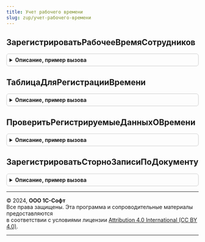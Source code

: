 ```yaml
---
title: Учет рабочего времени
slug: zup/учет-рабочего-времени
---
```



## ЗарегистрироватьРабочееВремяСотрудников
<details style="margin: 1em 0; padding: 0.5em; border: 1px solid #ccc; border-radius: 6px;">

<summary style="font-weight: bold; cursor: pointer;">Описание, пример вызова</summary>

```bsl

// Регистрирует рабочее время в переданной коллекции движений.
//
// 	Параметры:
//		Движения - коллекция движений, обязательно содержащая набор записей
//				   регистра накопления ДанныеОперативногоУчетаРабочегоВремениСотрудников.
//		ДанныеОВремени - таблица значений с колонками.
//			Дата  - конкретная дата на которую регистрируется время или любая
//					(например, первое число) дата месяца в том случае, если
//					регистрируются данные в целом за месяц (ВЦеломЗаПериод - истина).
//			Сотрудник
//			ВидВремени (не обязательно) - если колонки нет, то считается, что это - Явка.
//			Дней (не обязательно) - требуется только если ВЦеломЗаПериод - истина.
//			Часов (не обязательно)
//			План (не обязательно) - булево, признак того, что регистрируется плановое время
//									если колонки нет, то считается, что регистрируется
//									фактическое время.
//			Внутрисменное (не обязательно) - булево, признак того, что регистрируется
//											 внутрисменное время. Если колонки нет, то
//											 считается, что регистрируется целосменное время.
//			ВЦеломЗаПериод (не обязательно) - булево, признак того, что регистрируется время в
//							 				  целом за месяц. Если колонки нет, то регистрируются
//											  данные на переданную дату. Если ВЦеломЗаПериод
//											  не передано или Ложь, то колонка Дней не может быть больше 1.
//		ПериодРегистрации - месяц в котором регистрируются данные, если не указан то считается что данные
//							регистрируются в том же месяце за который вводятся.
//    	Записывать - Булево - Если Истина, то наборы будут записаны сразу.
//					          Если Ложь - наборам будет установлен признак Записывать = Истина.
//                            По умолчанию Ложь.
//
// Например,
// - Если переданы только колонки Дата и Сотрудник, то это значит, что
//   переданные даты - целые, полностью отработанные, рабочие дни.
// - Если переданы колонки Дата, Сотрудник, Дней и ВЦеломЗаПериод заполнена как Истина, то это
//   значит, что передано количество полностью отработанных дней в том месяце, который
//	 соответствует переданной дате.
Процедура ЗарегистрироватьРабочееВремяСотрудников(Движения, ДанныеОВремени, ПериодРегистрации = '00010101', Записывать = Ложь) Экспорт
```

Пример вызова
```bsl
УчетРабочегоВремени.ЗарегистрироватьРабочееВремяСотрудников(Движения, ДанныеОВремени, ПериодРегистрации, Записывать);
```
</details>

## ТаблицаДляРегистрацииВремени
<details style="margin: 1em 0; padding: 0.5em; border: 1px solid #ccc; border-radius: 6px;">

<summary style="font-weight: bold; cursor: pointer;">Описание, пример вызова</summary>

```bsl

// Возвращает пустую таблицы, необходимой для метода ЗарегистрироватьРабочееВремяСотрудников структуры.
//
// Возвращаемое значение
//	Таблица значений с полями:
// 		Дата
//		Сотрудник
//	    ВидВремени
//		ВидВремениВытесняемый
//		Дней
//		Часов
//		План
//		Внутрисменное
//		ВЦеломЗаПериод
Функция ТаблицаДляРегистрацииВремени() Экспорт
```

Пример вызова
```bsl
Результат = УчетРабочегоВремени.ТаблицаДляРегистрацииВремени() 
```
</details>

## ПроверитьРегистрируемыеДанныхОВремени
<details style="margin: 1em 0; padding: 0.5em; border: 1px solid #ccc; border-radius: 6px;">

<summary style="font-weight: bold; cursor: pointer;">Описание, пример вызова</summary>

```bsl

// Проверяет регистрируемые данные о фактическом времени времени.
//  Данный метод должен вызваться в обработчике ОбработкаПроверкиЗаполнения
//  документа-регистратора данных о времени.
//
// 	Параметры:
//		Регистратор - ссылка на документ регистратор.
//		ДанныеОВремени - таблица значений с колонками.
//			Дата  - конкретная дата на которую регистрируется время или любая
//					(например, первое число) дата месяца в том случае, если
//					регистрируются данные в целом за месяц (ВЦеломЗаПериод - истина).
//			Сотрудник
//			ВидВремени (не обязательно) - если колонки нет, то считается, что это - Явка.
//			Дней (не обязательно) - если не задано, то считается что на каждую дату регистрируется по одному дню.
//			Часов (не обязательно)
//			ВЦеломЗаПериод -  (не обязательный, по умолчанию ложь).
//		Отказ - булево, признак наличия ошибок.
//		ВыводитьОшибкиПользователю - булево, необязательный. Признак необходимости выводить ошибки в виде сообщений
//		                             пользователю.
//		ПериодРегистрации - необязательный. Период регистрации данных о времени.
//
//	Возвращаемое значение:
//		Массив структур с полями:
//			Сотрудник - сотрудник, по которому регистрируется время.
//			Дата - дата, за которую введено некорректное значение.
//			ВидВремени - не корректно введенный вид времени (может быть пустым).
//			Документ - ссылка на документ, записи которого противоречат вводимым данным (может быть пустым).
//			ТекстОшибки - текст ошибки.
//
Функция ПроверитьРегистрируемыеДанныхОВремени(Регистратор, ДанныеОВремени, Отказ = Ложь, ВыводитьОшибкиПользователю = Ложь, ПериодРегистрации = Неопределено) Экспорт
```

Пример вызова
```bsl
Результат = УчетРабочегоВремени.ПроверитьРегистрируемыеДанныхОВремени(Регистратор, ДанныеОВремени, Отказ, ВыводитьОшибкиПользователю, ПериодРегистрации);
```
</details>

## ЗарегистрироватьСторноЗаписиПоДокументу
<details style="margin: 1em 0; padding: 0.5em; border: 1px solid #ccc; border-radius: 6px;">

<summary style="font-weight: bold; cursor: pointer;">Описание, пример вызова</summary>

```bsl

// Регистрирует сторно записи в регистре накопления учета времени.
//
//	 Параметры:
//		Движения - КоллекцияДвижений - наборы записей регистров учета времени.
//		ПериодРегистрации - Дата - период регистрации сторно записей (начало месяца).
//		ИсправляемыйДокумент - документ по которому регистрируются сторно записи.
//      Сотрудники - Массив - Сотрудники, по которым необходимо зарегистрировать сторно-записи.
//                            Если параметр не передан, то будут сторнированы все движения исправляемого документа
//                            по регистру накопления учета рабочего времени.
//    	Записывать - Булево - Если Истина, то наборы будут записаны сразу.
//					          Если Ложь - наборам будет установлен признак Записывать = Истина.
//                            По умолчанию Ложь.
//
//
Процедура ЗарегистрироватьСторноЗаписиПоДокументу(Движения, ПериодРегистрации, ИсправляемыйДокумент, Сотрудники = Неопределено, Записывать = Ложь) Экспорт
```

Пример вызова
```bsl
УчетРабочегоВремени.ЗарегистрироватьСторноЗаписиПоДокументу(Движения, ПериодРегистрации, ИсправляемыйДокумент, Сотрудники, Записывать);
```
</details>

---

© 2024, **ООО 1С-Софт**  
Все права защищены. Эта программа и сопроводительные материалы предоставляются  
в соответствии с условиями лицензии [Attribution 4.0 International (CC BY 4.0)](https://creativecommons.org/licenses/by/4.0/legalcode).

---
